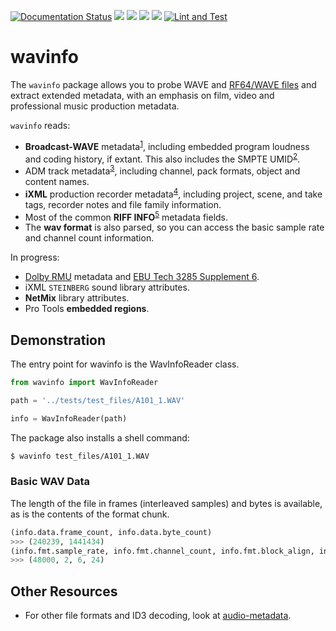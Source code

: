 [![Documentation Status](https://readthedocs.org/projects/wavinfo/badge/?version=latest)](https://wavinfo.readthedocs.io/en/latest/?badge=latest) ![](https://img.shields.io/github/license/iluvcapra/wavinfo.svg) ![](https://img.shields.io/pypi/pyversions/wavinfo.svg) [![](https://img.shields.io/pypi/v/wavinfo.svg)](https://pypi.org/project/wavinfo/) ![](https://img.shields.io/pypi/wheel/wavinfo.svg)
[![Lint and Test](https://github.com/iluvcapra/wavinfo/actions/workflows/python-package.yml/badge.svg)](https://github.com/iluvcapra/wavinfo/actions/workflows/python-package.yml)

# wavinfo

The `wavinfo` package allows you to probe WAVE and [RF64/WAVE files][eburf64] and extract extended metadata, with an emphasis on film, video and professional music production metadata.

`wavinfo` reads:

* __Broadcast-WAVE__ metadata<sup>[1][ebu]</sup>, including embedded program
  loudness and coding history, if extant. This also includes the SMPTE UMID<sup>[2][smpte_330m2011]</sup>.
* ADM track metadata<sup>[3][adm]</sup>, including channel, pack formats, object and content names.
* __iXML__ production recorder metadata<sup>[4][ixml]</sup>, including project, scene, and take tags, recorder notes
  and file family information.
* Most of the common __RIFF INFO__<sup>[5][info-tags]</sup> metadata fields.
* The __wav format__ is also parsed, so you can access the basic sample rate and channel count
  information.


In progress:
* [Dolby RMU][dolby] metadata and [EBU Tech 3285 Supplement 6][ebu3285s6].
* iXML `STEINBERG` sound library attributes.
* __NetMix__ library attributes.
* Pro Tools __embedded regions__.

[dolby]:https://developer.dolby.com/globalassets/documentation/technology/dolby_atmos_master_adm_profile_v1.0.pdf
[ebu]:https://tech.ebu.ch/docs/tech/tech3285.pdf
[ebu3285s6]:https://tech.ebu.ch/docs/tech/tech3285s6.pdf
[adm]:https://www.itu.int/dms_pubrec/itu-r/rec/bs/R-REC-BS.2076-2-201910-I!!PDF-E.pdf
[smpte_330m2011]:http://standards.smpte.org/content/978-1-61482-678-1/st-330-2011/SEC1.abstract
[ixml]:http://www.ixml.info
[eburf64]:https://tech.ebu.ch/docs/tech/tech3306v1_1.pdf
[info-tags]:https://exiftool.org/TagNames/RIFF.html#Info

## Demonstration

The entry point for wavinfo is the WavInfoReader class.

```python
from wavinfo import WavInfoReader

path = '../tests/test_files/A101_1.WAV'

info = WavInfoReader(path)
```

The package also installs a shell command:

```sh
$ wavinfo test_files/A101_1.WAV
```

### Basic WAV Data

The length of the file in frames (interleaved samples) and bytes is available, as is the contents of the format chunk.

```python
(info.data.frame_count, info.data.byte_count)
>>> (240239, 1441434)
(info.fmt.sample_rate, info.fmt.channel_count, info.fmt.block_align, info.fmt.bits_per_sample)
>>> (48000, 2, 6, 24)
```

## Other Resources

* For other file formats and ID3 decoding, look at [audio-metadata](https://github.com/thebigmunch/audio-metadata).
